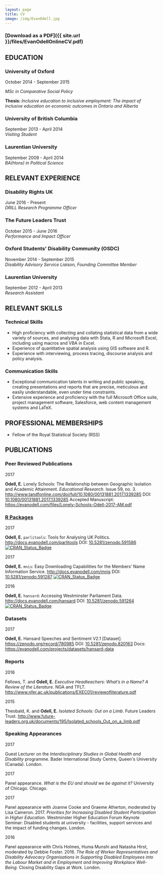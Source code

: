 ```yaml
---
layout: page
title: CV
image: /img/EvanOdell.jpg
---
```


### [Download as a PDF]({{ site.url }}/files/EvanOdellOnlineCV.pdf)

## EDUCATION

### University of Oxford

<div class="jobwrapper">
<div class="jobsidebar">October 2014 - September 2015</div>
  <div class="jobcontent"><p><em>MSc in Comparative Social Policy</em></p><p><strong>Thesis: </strong><em>Inclusive education to inclusive employment: The impact of inclusive education on economic outcomes in Ontario and Alberta</em></p></div>
    <div class="jobcleared"></div>
</div>

### University of British Columbia

<div class="jobwrapper">
<div class="jobsidebar">September 2013 - April 2014</div>
  <div class="jobcontent"><em>Visiting Student</em></div>
    <div class="jobcleared"></div>
</div>

### Laurentian University

<div class="jobwrapper">
<div class="jobsidebar">September 2009 - April 2014</div>
  <div class="jobcontent"><em>BA(Hons) in Political Science</em></div>
    <div class="jobcleared"></div>
</div>

## RELEVANT EXPERIENCE

### Disability Rights UK

<div class="jobwrapper">
<div class="jobsidebar">June 2016 - Present</div>
  <div class="jobcontent"><em>DRILL Research Programme Officer</em></div>
    <div class="jobcleared"></div>
</div>

### The Future Leaders Trust

<div class="jobwrapper">
<div class="jobsidebar">October 2015 - June 2016</div>
  <div class="jobcontent"><em>Performance and Impact Officer</em></div>
    <div class="jobcleared"></div>
</div>

### Oxford Students' Disability Community (OSDC)

<div class="jobwrapper">
<div class="jobsidebar">November 2014 - September 2015</div>
  <div class="jobcontent"><em>Disability Advisory Service Liaison, Founding Committee Member</em></div>
    <div class="jobcleared"></div>
</div>

### Laurentian University

<div class="jobwrapper">
  <div class="jobsidebar">September 2012 - April 2013</div>
    <div class="jobcontent"><em>Research Assistant</em></div>
  <div class="jobcleared"></div>
</div>

## RELEVANT SKILLS

### Technical Skills

* High proficiency with collecting and collating statistical data from a wide variety of sources, and analysing data with Stata, R and Microsoft Excel, including using macros and VBA in Excel.
* Experience of quantitative spatial analysis using GIS software and R.
* Experience with interviewing, process tracing, discourse analysis and policy analysis.

### Communication Skills

* Exceptional communication talents in writing and public speaking, creating presentations and reports that are precise, meticulous and easily understandable, even under time constraints.
* Extensive experience and proficiency with the full Microsoft Office suite, project management software, Salesforce, web content management systems and LaTeX.

## PROFESSIONAL MEMBERSHIPS

* Fellow of the Royal Statistical Society (RSS)

## PUBLICATIONS

### Peer Reviewed Publications

<div class="cvwrapper">
  <div class="cvsidebar">2017</div>
    <div class="cvcontent"><p><strong>Odell, E.</strong> Lonely Schools: The Relationship between Geographic Isolation and Academic Attainment. <em>Educational Research</em>. Issue 59, no. 3. <a href="http://www.tandfonline.com/doi/full/10.1080/00131881.2017.1339285">http://www.tandfonline.com/doi/full/10.1080/00131881.2017.1339285</a> DOI: <a href="https://dx.doi.org/10.1080/00131881.2017.1339285">10.1080/00131881.2017.1339285</a> Accepted Manuscript: <a href="https://evanodell.com/files/Lonely-Schools-Odell-2017-AM.pdf">https://evanodell.com/files/Lonely-Schools-Odell-2017-AM.pdf</a></p></div>
  <div class="cvcleared"></div>
</div>

### [R Packages](/packages)

<div class="cvwrapper">
  <div class="cvsidebar">2017</div>
    <div class="cvcontent"><p><strong>Odell, E.</strong> <code>parlitools</code>: Tools for Analysing UK Politics. <a href="http://docs.evanodell.com/parlitools">http://docs.evanodell.com/parlitools</a> DOI: <a href="https://dx.doi.org/10.5281/zenodo.591586">10.5281/zenodo.591586</a> <a href="https://cran.r-project.org/package=parlitools"><img src="https://www.r-pkg.org/badges/version/parlitools" alt="CRAN_Status_Badge" /></a></p></div>
  <div class="cvcleared"></div>
  <div class="cvsidebar">2017</div>
    <div class="cvcontent"><p><strong>Odell, E.</strong> <code>mnis</code>: Easy Downloading Capabilities for the Members’ Name Information Service. <a href="http://docs.evanodell.com/mnis">http://docs.evanodell.com/mnis</a> DOI: <a href="https://dx.doi.org/10.5281/zenodo.591287">10.5281/zenodo.591287</a> <a href="https://cran.r-project.org/package=mnis"><img src="https://www.r-pkg.org/badges/version/mnis" alt="CRAN_Status_Badge" /></a></p></div>
  <div class="cvcleared"></div>
  <div class="cvsidebar">2016</div>
    <div class="cvcontent"><p><strong>Odell, E.</strong> <code>hansard</code>: Accessing Westminster Parliament Data. <a href="http://docs.evanodell.com/hansard">http://docs.evanodell.com/hansard</a> DOI: <a href="https://dx.doi.org/10.5281/zenodo.591264">10.5281/zenodo.591264</a> <a href="https://cran.r-project.org/package=hansard"><img src="https://www.r-pkg.org/badges/version/hansard" alt="CRAN_Status_Badge" /></a></p></div>
  <div class="cvcleared"></div>
</div>

### Datasets

<div class="cvwrapper">
  <div class="cvsidebar">2017</div>
    <div class="cvcontent"><p><strong>Odell, E.</strong> Hansard Speeches and Sentiment V2.1 [Dataset]. <a href="https://zenodo.org/record/780985">https://zenodo.org/record/780985</a> DOI: <a href="https://dx.doi.org/10.5281/zenodo.820163">10.5281/zenodo.820163</a> Docs: <a href="https://evanodell.com/projects/datasets/hansard-data">https://evanodell.com/projects/datasets/hansard-data</a></p></div>
  <div class="cvcleared"></div>
</div>

### Reports

<div class="cvwrapper">
  <div class="cvsidebar">2016</div>
    <div class="cvcontent"><p>Fellows, T. and <strong>Odell, E.</strong> <em>Executive Headteachers: What’s in a Name? A Review of the Literature</em>. NGA and TFLT. <a href="http://www.nfer.ac.uk/publications/EXEC01/reviewofliterature.pdf">http://www.nfer.ac.uk/publications/EXEC01/reviewofliterature.pdf</a></p></div>
  <div class="cvcleared"></div>
  <div class="cvsidebar">2015</div>
    <div class="cvcontent"><p>Theobald, K. and <strong>Odell, E.</strong> <em>Isolated Schools: Out on a Limb</em>. Future Leaders Trust. <a href="http://www.future-leaders.org.uk/documents/195/Isolated_schools_Out_on_a_limb.pdf">http://www.future-leaders.org.uk/documents/195/Isolated_schools_Out_on_a_limb.pdf</a></p></div>
  <div class="cvcleared"></div>
</div>

### Speaking Appearances

<div class="cvwrapper">
  <div class="cvsidebar">2017</div>
    <div class="cvcontent"><p>Guest Lecturer on the <em>Interdisciplinary Studies in Global Health and Disability</em> programme. Bader International Study Centre, Queen's University (Canada). London.</p></div>
  <div class="cvcleared"></div>
  <div class="cvsidebar">2017</div>
    <div class="cvcontent"><p>Panel appearance. <em>What is the EU and should we be against it?</em> University of Chicago. Chicago.</p></div>
  <div class="cvcleared"></div>
  <div class="cvsidebar">2017</div>
    <div class="cvcontent"><p>Panel appearance with Joanne Cooke and Graeme Atherton, moderated by Lisa Cameron. 2017. <em>Priorities for Increasing Disabled Student Participation in Higher Education.</em> Westminster Higher Education Forum Keynote Seminar: Disabled students at university - facilities, support services and the impact of funding changes. London.</p></div>
  <div class="cvcleared"></div>
  <div class="cvsidebar">2016</div>
    <div class="cvcontent"><p>Panel appearance with Chris Holmes, Huma Munshi and Natasha Hirst, moderated by Debbie Foster. 2016. <em>The Role of Worker Representatives and Disability Advocacy Organisations in Supporting Disabled Employees into the Labour Market and in Employment and Improving Workplace Well-Being.</em> Closing Disability Gaps at Work. London.</p></div>
  <div class="cvcleared"></div>
</div>

<!--
## ONGOING PROJECTS

### Disability and Vulnerability

### Young Peoples Attitudes to Disability

-->
